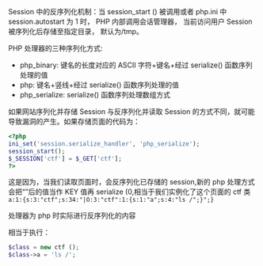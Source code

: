 Session 中的反序列化机制：当 session_start () 被调用或者 php.ini 中 session.autostart 为 1 时， PHP 内部调用会话管理器， 当前访问用户 Session 被序列化后存储至指定目录， 默认为/tmp。

PHP 处理器的三种序列化方式:

- php_binary: 键名的长度对应的 ASCII 字符+键名+经过 serialize() 函数序列处理的值
- php: 键名+竖线+经过 serialize() 函数序列处理的值
- php_serialize: serialize() 函数序列处理数组方式

如果网站序列化并存储 Session 与反序列化并读取 Session 的方式不同，就可能导致漏洞的产生。如果存储页面的代码为：

```php
<?php
ini_set('session.serialize_handler', 'php_serialize');
session_start();
$_SESSION['ctf'] = $_GET['ctf'];
?>
```

这是因为，当我们读取页面时，会反序列化已存储的 session,新的 php 处理方式会把“”后的值当作 KEY 值再 serialize (0,相当于我们实例化了这个页面的 ctf 类
`a:1:{s:3:"ctf";s:34:"|O:3:"ctf":1:{s:1:"a";s:4:"ls /";}";}`

处理器为 php 时实际进行反序列化的内容

相当于执行：

```php
$class = new ctf ();
$class->a = 'ls /';
```
